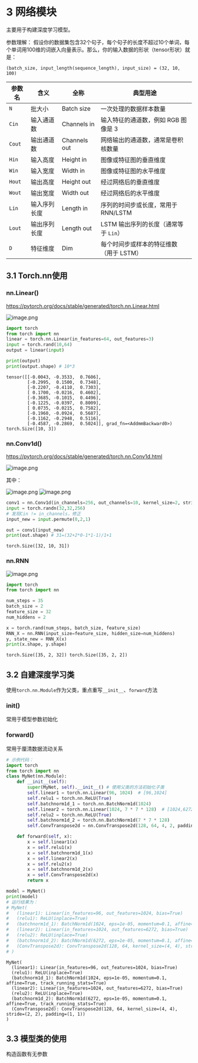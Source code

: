 # 3 网络模块

主要用于构建深度学习模型。

参数理解：
假设你的数据集包含32个句子，每个句子的长度不超过10个单词，每个单词用100维的词嵌入向量表示。那么，你的输入数据的形状（tensor形状）就是：
```
(batch_size, input_length(sequence_length), input_size) = (32, 10, 100)
```

| 参数名    | 含义     | 全称           | 典型用途                     |
| ------ | ------ | ------------ | ------------------------ |
| `N`    | 批大小    | Batch size   | 一次处理的数据样本数量              |
| `Cin`  | 输入通道数  | Channels in  | 输入特征的通道数，例如 RGB 图像是 3    |
| `Cout` | 输出通道数  | Channels out | 网络输出的通道数，通常是卷积核数量        |
| `Hin`  | 输入高度   | Height in    | 图像或特征图的垂直维度              |
| `Win`  | 输入宽度   | Width in     | 图像或特征图的水平维度              |
| `Hout` | 输出高度   | Height out   | 经过网络后的垂直维度               |
| `Wout` | 输出宽度   | Width out    | 经过网络后的水平维度               |
| `Lin`  | 输入序列长度 | Length in    | 序列的时间步或长度，常用于 RNN/LSTM   |
| `Lout` | 输出序列长度 | Length out   | LSTM 输出序列的长度（通常等于 `Lin`） |
| `D`    | 特征维度   | Dim          | 每个时间步或样本的特征维数（用于 LSTM）   |


## 3.1 Torch.nn使用

### nn.Linear()

https://pytorch.org/docs/stable/generated/torch.nn.Linear.html

![image.png](markdown-img/3网络模块.assets/ebaeafcb-4b84-44eb-99ae-9a86f1ca47e1.png)


```python
import torch
from torch import nn
linear = torch.nn.Linear(in_features=64, out_features=3)
input = torch.rand(10,64)
output = linear(input)

print(output)
print(output.shape) # 10*3
```

    tensor([[-0.0043, -0.3533,  0.7606],
            [-0.2995,  0.1500,  0.7348],
            [-0.2207, -0.4110,  0.7303],
            [ 0.1700, -0.0216,  0.4602],
            [-0.3685, -0.1015,  0.4496],
            [-0.1225, -0.0397,  0.8009],
            [ 0.0735, -0.0215,  0.7582],
            [-0.1960, -0.0924,  0.5687],
            [-0.1162, -0.2948,  0.5116],
            [-0.4587, -0.2869,  0.5024]], grad_fn=<AddmmBackward0>)
    torch.Size([10, 3])
    

### nn.Conv1d()

https://pytorch.org/docs/stable/generated/torch.nn.Conv1d.html

![image.png](markdown-img/3网络模块.assets/5c527c2c-554a-4eb2-b207-148bfebe27a3.png)

其中：

![image.png](markdown-img/3网络模块.assets/989c95d1-5adf-4938-b8d7-9d36264da080.png)
![image.png](markdown-img/3网络模块.assets/177482ba-a192-4ef9-91dd-d5d73a13d05a.png)


```python
conv1 = nn.Conv1d(in_channels=256, out_channels=10, kernel_size=2, stride=1, padding=0)
input = torch.randn(32,32,256)
# 发现Cin != in_channels，修正
input_new = input.permute(0,2,1)

out = conv1(input_new)
print(out.shape) # 31=(32+2*0-1*1-1)/1+1
```

    torch.Size([32, 10, 31])
    

### nn.RNN

![image.png](markdown-img/3网络模块.assets/21566c69-5c45-42e3-8b04-9a526341e687.png)


```python
import torch
from torch import nn

num_steps = 35
batch_size = 2
feature_size = 32
num_hiddens = 2

x = torch.rand(num_steps, batch_size, feature_size)
RNN_X = nn.RNN(input_size=feature_size, hidden_size=num_hiddens)
y, state_new = RNN_X(x)
print(x.shape, y.shape)
```

    torch.Size([35, 2, 32]) torch.Size([35, 2, 2])
    

## 3.2 自建深度学习类

使用`torch.nn.Module`作为父类，重点重写`__init__`、`forward`方法

### __init__()
常用于模型参数初始化

### forward()
常用于厘清数据流动关系


```python
# 示例代码：
import torch
from torch import nn
class MyNet(nn.Module):
    def __init__(self):
        super(MyNet, self).__init__() # 使用父类的方法初始化子类
        self.linear1 = torch.nn.Linear(96, 1024)  # [96,1024]
        self.relu1 = torch.nn.ReLU(True)
        self.batchnorm1d_1 = torch.nn.BatchNorm1d(1024)
        self.linear2 = torch.nn.Linear(1024, 7 * 7 * 128)  # [1024,6272]
        self.relu2 = torch.nn.ReLU(True)
        self.batchnorm1d_2 = torch.nn.BatchNorm1d(7 * 7 * 128)
        self.ConvTranspose2d = nn.ConvTranspose2d(128, 64, 4, 2, padding=1)

    def forward(self, x):
        x = self.linear1(x)
        x = self.relu1(x)
        x = self.batchnorm1d_1(x)
        x = self.linear2(x)
        x = self.relu2(x)
        x = self.batchnorm1d_2(x)
        x = self.ConvTranspose2d(x)
        return x

model = MyNet()
print(model)
# 运行结果为：
# MyNet(
#   (linear1): Linear(in_features=96, out_features=1024, bias=True)
#   (relu1): ReLU(inplace=True)
#   (batchnorm1d_1): BatchNorm1d(1024, eps=1e-05, momentum=0.1, affine=True, track_running_stats=True)
#   (linear2): Linear(in_features=1024, out_features=6272, bias=True)
#   (relu2): ReLU(inplace=True)
#   (batchnorm1d_2): BatchNorm1d(6272, eps=1e-05, momentum=0.1, affine=True, track_running_stats=True)
#   (ConvTranspose2d): ConvTranspose2d(128, 64, kernel_size=(4, 4), stride=(2, 2), padding=(1, 1))
# )
```

    MyNet(
      (linear1): Linear(in_features=96, out_features=1024, bias=True)
      (relu1): ReLU(inplace=True)
      (batchnorm1d_1): BatchNorm1d(1024, eps=1e-05, momentum=0.1, affine=True, track_running_stats=True)
      (linear2): Linear(in_features=1024, out_features=6272, bias=True)
      (relu2): ReLU(inplace=True)
      (batchnorm1d_2): BatchNorm1d(6272, eps=1e-05, momentum=0.1, affine=True, track_running_stats=True)
      (ConvTranspose2d): ConvTranspose2d(128, 64, kernel_size=(4, 4), stride=(2, 2), padding=(1, 1))
    )
    

## 3.3 模型类的使用

构造函数有无参数

